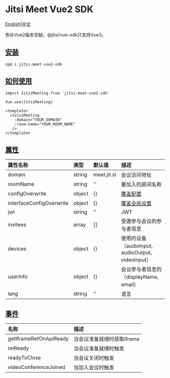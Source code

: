 # Jitsi Meet Vue2 SDK

[English](https://github.com/ccXxx1aoBai/jitsi-meet-vue2-sdk/blob/main/README.md)|[中文](https://github.com/ccXxx1aoBai/jitsi-meet-vue2-sdk/blob/main/README_zh.md)

<p>弥补Vue2版本空缺，@jitsi/vue-sdk只支持Vue3。</p>

## [安装](#install)
`
npm i jitsi-meet-vue2-sdk
`

##

## [如何使用](#use)
```
import JitsiMeeting from 'jitsi-meet-vue2-sdk'

Vue.use(JitsiMeeting)
```

```
<template>
  <JitsiMeeting
    :domain="YOUR_DOMAIN"
    :room-name="YOUR_ROOM_NAME"
   />
</template>
```

## [属性](#props)

| 属性名称                 | 类型   | 默认值      | 描述    |
| :--- | :----- | :---| :--- |
| domain                   | string | meet.jit.si | 会议访问地址  |
| roomName                 | string | '' | 要加入的房间名称 |
| configOverwrite          | object | {}  | [覆盖配置](https://github.com/jitsi/jitsi-meet/blob/master/config.js)               |
| interfaceConfigOverwrite | object | {}   | [覆盖全局设置](https://github.com/jitsi/jitsi-meet/blob/master/interface_config.js) |
| jwt                      | string | ''   | JWT|
| invitees                 | array  | []  | 受邀参与会议的参与者信息              |
| devices                  | object | {}   | 使用的设备（audioInput, audioOutput, videoInput）|
| userInfo                 | object | {}   | 会议参与者信息的（displayName, email）  |
| lang   | string | '' | 语言  |

## [事件](#events)

| 名称                   | 描述                         |
| :--------------------- | :--------------------------- |
| getIframeRefOnApiReady | 当会议准备就绪时获取iframe |
| onReady                | 当会议准备就绪时触发      |
| readyToClose           | 当会议关闭时触发          |
| videoConferenceJoined  | 当加入会议时触发         |